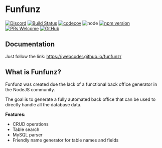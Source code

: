 # Funfunz

[![Discord][discord-badge]][discord]
[![Build Status][travis-badge]][travis]
[![codecov][codecov-badge]][codecov]
![node][node]
[![npm version][npm-badge]][npm]
[![PRs Welcome][prs-badge]][prs]
[![GitHub][license-badge]][license]

## Documentation

Just follow the link: https://jwebcoder.github.io/funfunz/


## What is Funfunz?

Funfunz was created due the lack of a functional back office generator in the NodeJS community.

The goal is to generate a fully automated back office that can be used to directly handle all the database data.

**Features:**
- CRUD operations
- Table search
- MySQL parser
- Friendly name generator for table names and fields

[discord-badge]: https://img.shields.io/discord/774439225520554004?logo=discord
[discord]: https://discord.gg/HwZ7zMJKwg

[travis-badge]: https://travis-ci.com/JWebCoder/funfunz.svg?branch=master
[travis]: https://travis-ci.com/JWebCoder/funfunz

[codecov-badge]: https://codecov.io/gh/Funfunz/funfunz/branch/master/graph/badge.svg
[codecov]: https://codecov.io/gh/Funfunz/funfunz

[node]: https://img.shields.io/node/v/funfunz.svg

[npm-badge]: https://badge.fury.io/js/funfunz.svg
[npm]: https://badge.fury.io/js/funfunz

[prs-badge]: https://img.shields.io/badge/PRs-welcome-brightgreen.svg
[prs]: http://makeapullrequest.com

[license-badge]: https://img.shields.io/github/license/JWebCoder/funfunz.svg
[license]: https://github.com/JWebCoder/funfunz/blob/master/LICENSE
